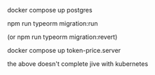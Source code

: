 docker compose up postgres

npm run typeorm migration:run

(or npm run typeorm migration:revert)

docker compose up token-price.server

the above doesn't complete jive with kubernetes